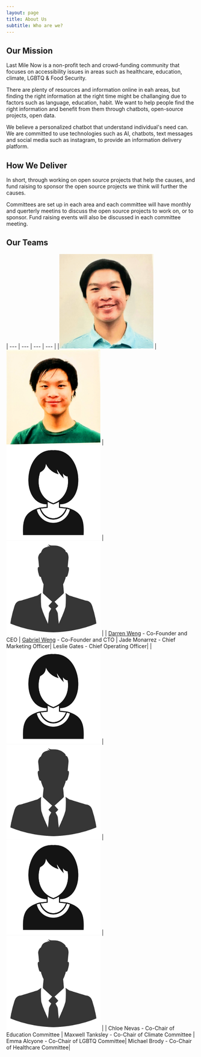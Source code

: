 ```yaml
---
layout: page
title: About Us
subtitle: Who are we?
---
```



## Our Mission

Last Mile Now is a non-profit tech and crowd-funding community that focuses on accessibility issues in areas such as healthcare, education, climate, LGBTQ & Food Security.  

There are plenty of resources and information online in eah areas, but finding the right information at the right time might be challanging due to factors such as language, education, habit.  We want to help people find the right information and benefit from them through chatbots, open-source projects, open data. 

We believe a personalized chatbot that understand individual's need can.  We are committed to use technologies such as AI, chatbots, text messages and social media such as instagram, to provide an information delivery platform.

## How We Deliver

In short, through working on open source projects that help the causes, and fund raising to sponsor the open source projects we think will further the causes. 

Committees are set up in each area and each committee will have monthly and querterly meetins to discuss the open source projects to work on, or to sponsor. Fund raising events will also be discussed in each committee meeting.  

## Our Teams

| --- | --- | --- | --- |
|<img src="https://raw.githubusercontent.com/LastMileNow/lastmilenow.github.io/main/assets/img/darren_weng.jpg" alt="Darren Weng" width=250 /> | <img src="https://raw.githubusercontent.com/LastMileNow/lastmilenow.github.io/main/assets/img/gabeweng.jpg" alt="Gabe Weng" width=250 /> | <img src="https://raw.githubusercontent.com/LastMileNow/lastmilenow.github.io/main/assets/img/female_headshot.jpg" alt="Jade" width=250 /> | <img src="https://raw.githubusercontent.com/LastMileNow/lastmilenow.github.io/main/assets/img/male_headshot.jpg" alt="Leslie" width=250 /> |
| [Darren Weng](https://www.darrenweng.com) - Co-Founder and CEO | [Gabriel Weng](https://www.gabrielweng.com) -  Co-Founder and CTO | Jade Monarrez - Chief Marketing Officer| Leslie Gates - Chief Operating Officer|
|<img src="https://raw.githubusercontent.com/LastMileNow/lastmilenow.github.io/main/assets/img/female_headshot.jpg" alt="" width=250 /> | <img src="https://raw.githubusercontent.com/LastMileNow/lastmilenow.github.io/main/assets/img/male_headshot.jpg" alt="" width=250 /> | <img src="https://raw.githubusercontent.com/LastMileNow/lastmilenow.github.io/main/assets/img/female_headshot.jpg" alt="" width=250 /> | <img src="https://raw.githubusercontent.com/LastMileNow/lastmilenow.github.io/main/assets/img/male_headshot.jpg" alt="" width=250 /> |
| Chloe Nevas - Co-Chair of Education Committee | Maxwell Tanksley -  Co-Chair of Climate Committee | Emma Alcyone - Co-Chair of LGBTQ Committee| Michael Brody - Co-Chair of Healthcare Committee|